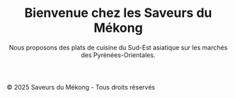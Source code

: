 <!DOCTYPE html>
<html lang="fr">
<head>
    <meta charset="UTF-8">
    <meta name="viewport" content="width=device-width, initial-scale=1.0">
    <title>Saveurs du Mékong - Cuisine du Sud-Est Asiatique</title>
    <link rel="stylesheet" href="styles.css">
</head>
<body>
    <header>
        <h1>Bienvenue chez les Saveurs du Mékong</h1>
        <p>Nous proposons des plats de cuisine du Sud-Est asiatique sur les marchés des Pyrénées-Orientales.</p>
    </header>
    <footer>
        <p>&copy; 2025 Saveurs du Mékong - Tous droits réservés</p>
    </footer>
</body>
</html>

